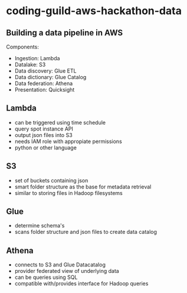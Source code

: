# coding-guild-aws-hackathon-data

## Building a data pipeline in AWS

Components:
* Ingestion: Lambda
* Datalake: S3
* Data discovery: Glue ETL
* Data dictionary: Glue Catalog
* Data federation: Athena
* Presentation: Quicksight

## Lambda

* can be triggered using time schedule
* query spot instance API
* output json files into S3
* needs IAM role with appropiate permissions 
* python or other language

## S3

* set of buckets containing json
* smart folder structure as the base for metadata retrieval 
* similar to storing files in Hadoop filesystems

## Glue

* determine schema's
* scans folder structure and json files to create data catalog

## Athena

* connects to S3 and Glue Datacatalog
* provider federated view of underlying data
* can be queries using SQL
* compatible with/provides interface for Hadoop queries 
